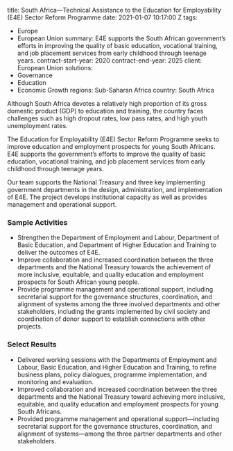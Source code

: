 
title: South Africa—Technical Assistance to the Education for Employability (E4E)
  Sector Reform Programme
date: 2021-01-07 10:17:00 Z
tags:
- Europe
- European Union
summary: E4E supports the South African government’s efforts in improving the quality
  of basic education, vocational training, and job placement services from early childhood
  through teenage years.
contract-start-year: 2020
contract-end-year: 2025
client: European Union
solutions:
- Governance
- Education
- Economic Growth
regions: Sub-Saharan Africa
country: South Africa


Although South Africa devotes a relatively high proportion of its gross domestic product (GDP) to education and training, the country faces challenges such as high dropout rates, low pass rates, and high youth unemployment rates.

The Education for Employability (E4E) Sector Reform Programme seeks to improve education and employment prospects for young South Africans. E4E supports the government’s efforts to improve the quality of basic education, vocational training, and job placement services from early childhood through teenage years.

Our team supports the National Treasury and three key implementing government departments in the design, administration, and implementation of E4E. The project develops institutional capacity as well as provides management and operational support.

### Sample Activities

* Strengthen the Department of Employment and Labour, Department of Basic Education, and Department of Higher Education and Training to deliver the outcomes of E4E.
* Improve collaboration and increased coordination between the three departments and the National Treasury towards the achievement of more inclusive, equitable, and quality education and employment prospects for South African young people.
* Provide programme management and operational support, including secretarial support for the governance structures, coordination, and alignment of systems among the three involved departments and other stakeholders, including the grants implemented by civil society and coordination of donor support to establish connections with other projects.

### Select Results

* Delivered working sessions with the Departments of Employment and Labour, Basic Education, and Higher Education and Training, to refine business plans, policy dialogues, programme implementation, and monitoring and evaluation.
* Improved collaboration and increased coordination between the three departments and the National Treasury toward achieving more inclusive, equitable, and quality education and employment prospects for young South Africans.
* Provided programme management and operational support—including secretarial support for the governance structures, coordination, and alignment of systems—among the three partner departments and other stakeholders.
